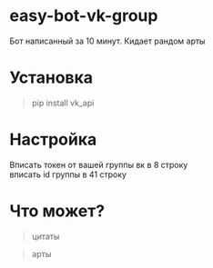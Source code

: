 # easy-bot-vk-group
Бот написанный за 10 минут. Кидает рандом арты
# Установка
> pip install vk_api

# Настройка
Вписать токен от вашей группы вк в 8 строку  
вписать id группы в 41 строку

# Что может?
 > цитаты



> арты



